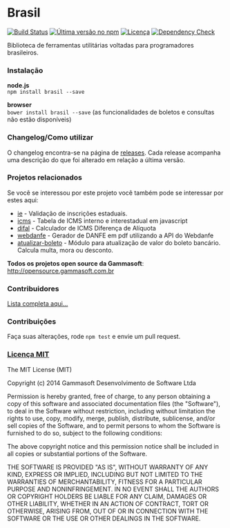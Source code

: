 Brasil
======
[![Build Status](https://drone.io/github.com/gammasoft/brasil/status.png)](https://drone.io/github.com/gammasoft/brasil/latest) [![Última versão no npm](https://badge.fury.io/js/brasil.png)](http://npmjs.org/package/brasil) [![Licença](http://img.shields.io/badge/Licen%C3%A7a-MIT-brightgreen.svg)](http://gammasoft.mit-license.org/) [![Dependency Check](https://dependecy-check.herokuapp.com/gammasoft/brasil)](https://dependecy-check.herokuapp.com/gammasoft/brasil/html)

Biblioteca de ferramentas utilitárias voltadas para programadores brasileiros.

### Instalação

**node.js**  
`npm install brasil --save`

**browser**  
`bower install brasil --save` (as funcionalidades de boletos e consultas não estão disponíveis)

### Changelog/Como utilizar

O changelog encontra-se na página de [releases](https://github.com/gammasoft/brasil/releases). Cada release acompanha uma descrição do que foi alterado em relação a última versão.

### Projetos relacionados

Se você se interessou por este projeto você também pode se interessar por estes aqui:

- [ie](https://github.com/gammasoft/ie) - Validação de inscrições estaduais.
- [icms](https://github.com/brasil-js/icms) - Tabela de ICMS interno e interestadual em javascript
- [difal](https://github.com/brasil-js/difal) - Calculador de ICMS Diferença de Alíquota
- [webdanfe](https://github.com/renatoargh/webdanfe) - Gerador de DANFE em pdf utilizando a API do Webdanfe
- [atualizar-boleto](github.com/brasil-js/atualizar-boleto) - Módulo para atualização de valor do boleto bancário. Calcula multa, mora ou desconto.

**Todos os projetos open source da Gammasoft**: http://opensource.gammasoft.com.br

### Contribuidores

[Lista completa aqui...](contributors.md)

### Contribuições

Faça suas alterações, rode `npm test` e envie um pull request.

### [Licença MIT](http://gammasoft.mit-license.org/)

The MIT License (MIT)

Copyright (c) 2014 Gammasoft Desenvolvimento de Software Ltda

Permission is hereby granted, free of charge, to any person obtaining a copy of this software and associated documentation files (the "Software"), to deal in the Software without restriction, including without limitation the rights to use, copy, modify, merge, publish, distribute, sublicense, and/or sell copies of the Software, and to permit persons to whom the Software is furnished to do so, subject to the following conditions:

The above copyright notice and this permission notice shall be included in all copies or substantial portions of the Software.

THE SOFTWARE IS PROVIDED "AS IS", WITHOUT WARRANTY OF ANY KIND, EXPRESS OR IMPLIED, INCLUDING BUT NOT LIMITED TO THE WARRANTIES OF MERCHANTABILITY, FITNESS FOR A PARTICULAR PURPOSE AND NONINFRINGEMENT. IN NO EVENT SHALL THE AUTHORS OR COPYRIGHT HOLDERS BE LIABLE FOR ANY CLAIM, DAMAGES OR OTHER LIABILITY, WHETHER IN AN ACTION OF CONTRACT, TORT OR OTHERWISE, ARISING FROM, OUT OF OR IN CONNECTION WITH THE SOFTWARE OR THE USE OR OTHER DEALINGS IN THE SOFTWARE.
